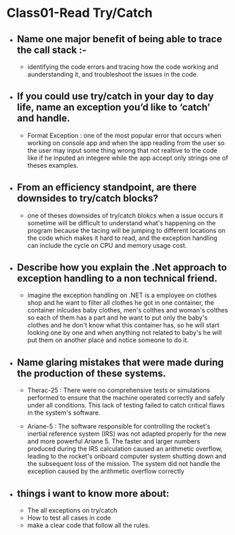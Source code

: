 # Class01-Read Try/Catch

- ## Name one major benefit of being able to trace the call stack :-
    - identifying the code errors and tracing how the code working and aunderstanding it, and troubleshoot the issues in the code.

- ## If you could use try/catch in your day to day life, name an exception you’d like to ‘catch’ and handle.

    - Format Exception : one of the most popular error that occurs when working on console app and when the app reading from the user so the user may input some thing wrong that not realtive to the code like if he inputed an integere while the app accept only strings one of theses examples. 

- ## From an efficiency standpoint, are there downsides to try/catch blocks?
    
    - one of theses downsides of try/catch blokcs when a issue occurs it sometime will be difficult to understand what's happening on the program because the tacing will be jumping to different locations on the code which makes it hard to read, and the exception handling can include the cycle on CPU and memory usage cost.

- ## Describe how you explain the .Net approach to exception handling to a non technical friend.

    - imagine the exception handling on .NET is a employee on clothes shop and he want to filter all clothes he got in one container, the container inlcudes baby clothes, men's colthes and woman's colthes so each of them has a part and he want to put only the baby's clothes  and he don't know what this container has, so he will start looking one by one and when anything not related to baby's he will put them on another place and notice someone to do it.

- ## Name glaring mistakes that were made during the production of these systems.

    - Therac-25 : There were no comprehensive tests or simulations performed to ensure that the machine operated correctly and safely under all conditions. This lack of testing failed to catch critical flaws in the system's software.

    - Ariane-5 : The software responsible for controlling the rocket's inertial reference system (IRS) was not adapted properly for the new and more powerful Ariane 5. The faster and larger numbers produced during the IRS calculation caused an arithmetic overflow, leading to the rocket's onboard computer system shutting down and the subsequent loss of the mission.
    The system did not handle the exception caused by the arithmetic overflow correctly

- ## things i want to know more about:
    - The all exceptions on try/catch 
    - How to test all cases in code
    - make a clear code that follow all the rules.